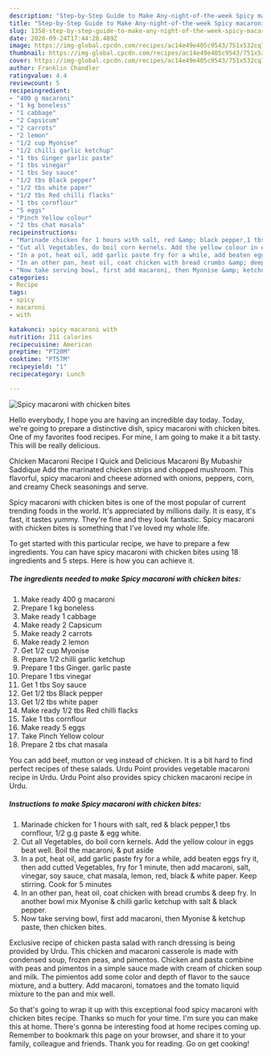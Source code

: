 ```yaml
---
description: "Step-by-Step Guide to Make Any-night-of-the-week Spicy macaroni with chicken bites"
title: "Step-by-Step Guide to Make Any-night-of-the-week Spicy macaroni with chicken bites"
slug: 1358-step-by-step-guide-to-make-any-night-of-the-week-spicy-macaroni-with-chicken-bites
date: 2020-09-24T17:44:28.489Z
image: https://img-global.cpcdn.com/recipes/ac14e49e405c9543/751x532cq70/spicy-macaroni-with-chicken-bites-recipe-main-photo.jpg
thumbnail: https://img-global.cpcdn.com/recipes/ac14e49e405c9543/751x532cq70/spicy-macaroni-with-chicken-bites-recipe-main-photo.jpg
cover: https://img-global.cpcdn.com/recipes/ac14e49e405c9543/751x532cq70/spicy-macaroni-with-chicken-bites-recipe-main-photo.jpg
author: Franklin Chandler
ratingvalue: 4.4
reviewcount: 5
recipeingredient:
- "400 g macaroni"
- "1 kg boneless"
- "1 cabbage"
- "2 Capsicum"
- "2 carrots"
- "2 lemon"
- "1/2 cup Myonise"
- "1/2 chilli garlic ketchup"
- "1 tbs Ginger garlic paste"
- "1 tbs vinegar"
- "1 tbs Soy sauce"
- "1/2 tbs Black pepper"
- "1/2 tbs white paper"
- "1/2 tbs Red chilli flacks"
- "1 tbs cornflour"
- "5 eggs"
- "Pinch Yellow colour"
- "2 tbs chat masala"
recipeinstructions:
- "Marinade chicken for 1 hours with salt, red &amp; black pepper,1 tbs cornflour, 1/2 g.g paste &amp; egg white."
- "Cut all Vegetables, do boil corn kernels. Add the yellow colour in eggs beat well. Boil the macaroni, &amp; put aside"
- "In a pot, heat oil, add garlic paste fry for a while, add beaten eggs fry it, then add cutted Vegetables, fry for 1 minute, then add macaroni, salt, vinegar, soy sauce, chat masala, lemon, red, black &amp; white paper. Keep stirring. Cook for 5 minutes"
- "In an other pan, heat oil, coat chicken with bread crumbs &amp; deep fry. In another bowl mix Myonise &amp; chilli garlic ketchup with salt &amp; black pepper."
- "Now take serving bowl, first add macaroni, then Myonise &amp; ketchup paste, then chicken bites."
categories:
- Recipe
tags:
- spicy
- macaroni
- with

katakunci: spicy macaroni with 
nutrition: 211 calories
recipecuisine: American
preptime: "PT20M"
cooktime: "PT57M"
recipeyield: "1"
recipecategory: Lunch

---
```



![Spicy macaroni with chicken bites](https://img-global.cpcdn.com/recipes/ac14e49e405c9543/751x532cq70/spicy-macaroni-with-chicken-bites-recipe-main-photo.jpg)

Hello everybody, I hope you are having an incredible day today. Today, we're going to prepare a distinctive dish, spicy macaroni with chicken bites. One of my favorites food recipes. For mine, I am going to make it a bit tasty. This will be really delicious.

Chicken Macaroni Recipe I Quick and Delicious Macaroni By Mubashir Saddique Add the marinated chicken strips and chopped mushroom. This flavorful, spicy macaroni and cheese adorned with onions, peppers, corn, and creamy Check seasonings and serve.

Spicy macaroni with chicken bites is one of the most popular of current trending foods in the world. It's appreciated by millions daily. It is easy, it's fast, it tastes yummy. They're fine and they look fantastic. Spicy macaroni with chicken bites is something that I've loved my whole life.


To get started with this particular recipe, we have to prepare a few ingredients. You can have spicy macaroni with chicken bites using 18 ingredients and 5 steps. Here is how you can achieve it.

<!--inarticleads1-->

##### The ingredients needed to make Spicy macaroni with chicken bites:

1. Make ready 400 g macaroni
1. Prepare 1 kg boneless
1. Make ready 1 cabbage
1. Make ready 2 Capsicum
1. Make ready 2 carrots
1. Make ready 2 lemon
1. Get 1/2 cup Myonise
1. Prepare 1/2 chilli garlic ketchup
1. Prepare 1 tbs Ginger. garlic paste
1. Prepare 1 tbs vinegar
1. Get 1 tbs Soy sauce
1. Get 1/2 tbs Black pepper
1. Get 1/2 tbs white paper
1. Make ready 1/2 tbs Red chilli flacks
1. Take 1 tbs cornflour
1. Make ready 5 eggs
1. Take Pinch Yellow colour
1. Prepare 2 tbs chat masala


You can add beef, mutton or veg instead of chicken. It is a bit hard to find perfect recipes of these salads. Urdu Point provides vegetable macaroni recipe in Urdu. Urdu Point also provides spicy chicken macaroni recipe in Urdu. 

<!--inarticleads2-->

##### Instructions to make Spicy macaroni with chicken bites:

1. Marinade chicken for 1 hours with salt, red &amp; black pepper,1 tbs cornflour, 1/2 g.g paste &amp; egg white.
1. Cut all Vegetables, do boil corn kernels. Add the yellow colour in eggs beat well. Boil the macaroni, &amp; put aside
1. In a pot, heat oil, add garlic paste fry for a while, add beaten eggs fry it, then add cutted Vegetables, fry for 1 minute, then add macaroni, salt, vinegar, soy sauce, chat masala, lemon, red, black &amp; white paper. Keep stirring. Cook for 5 minutes
1. In an other pan, heat oil, coat chicken with bread crumbs &amp; deep fry. In another bowl mix Myonise &amp; chilli garlic ketchup with salt &amp; black pepper.
1. Now take serving bowl, first add macaroni, then Myonise &amp; ketchup paste, then chicken bites.


Exclusive recipe of chicken pasta salad with ranch dressing is being provided by Urdu. This chicken and macaroni casserole is made with condensed soup, frozen peas, and pimentos. Chicken and pasta combine with peas and pimentos in a simple sauce made with cream of chicken soup and milk. The pimientos add some color and depth of flavor to the sauce mixture, and a buttery. Add macaroni, tomatoes and the tomato liquid mixture to the pan and mix well. 

So that's going to wrap it up with this exceptional food spicy macaroni with chicken bites recipe. Thanks so much for your time. I'm sure you can make this at home. There's gonna be interesting food at home recipes coming up. Remember to bookmark this page on your browser, and share it to your family, colleague and friends. Thank you for reading. Go on get cooking!
